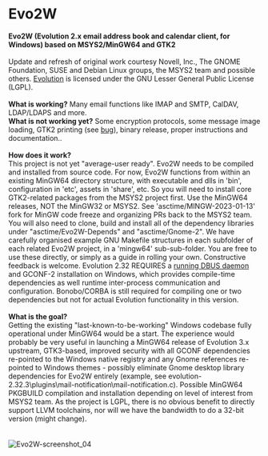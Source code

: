 # Evo2W
<strong>Evo2W (Evolution 2.x email address book and calendar client, for Windows) based on MSYS2/MinGW64 and GTK2</strong><br><br>
Update and refresh of original work courtesy Novell, Inc., The GNOME Foundation, SUSE and Debian Linux groups, the MSYS2 team and possible others. <a href="https://en.wikipedia.org/wiki/GNOME_Evolution">Evolution</a> is licensed under the GNU Lesser General Public License (LGPL). <br><br>
<strong>What is working?</strong>
Many email functions like IMAP and SMTP, CalDAV, LDAP/LDAPS and more.<br>
<strong>What is not working yet?</strong>
Some encryption protocols, some message image loading, GTK2 printing (see <a href="https://github.com/msys2/MINGW-packages/issues/14787">bug</a>), binary release, proper instructions and documentation.. <br><br>
<strong>How does it work?</strong><br>This project is not yet "average-user ready". Evo2W needs to be compiled and installed from source code. For now, Evo2W functions from within an existing MinGW64 directory structure, with executable and dlls in 'bin', configuration in 'etc', assets in 'share', etc. So you will need to install core GTK2-related packages from the MSYS2 project first. Use the MinGW64 releases, NOT the MinGW32 or MSYS2. See 'asctime/MINGW-2023-01-13' fork for MinGW code freeze and organizing PRs back to the MSYS2 team. You will also need to clone, build and install all of the dependency libraries under "asctime/Evo2W-Depends" and "asctime/Gnome-2". We have carefully organised example GNU Makefile structures in each subfolder of each related Evo2W project, in a 'mingw64' sub-sub-folder. You are free to use these directly, or simply as a guide in rolling your own. Constructive feedback is welcome. Evolution 2.32 REQUIRES a <a href="//github.com/asctime/Evo2W-Depends">running DBUS daemon</a> and GCONF-2 installation on Windows, which provides compile-time dependencies as well runtime inter-process communication and configuration. Bonobo/CORBA is still required for compiling one or two dependencies but not for actual Evolution functionality in this version.<br><br>
<strong>What is the goal?</strong><br>Getting the existing "last-known-to-be-working" Windows codebase fully operational under MinGW64 would be a start. The experience would probably be very useful in launching a MinGW64 release of Evolution 3.x upstream, GTK3-based, improved security with all GCONF dependencies re-pointed to the Windows native registry and any Gnome references re-pointed to Windows themes - possibly eliminate Gnome desktop library dependencies for Evo2W entirely (example, see evolution-2.32.3\plugins\mail-notification\mail-notification.c). Possible MinGW64 PKGBUILD compilation and installation depending on level of interest from MSYS2 team. As the project is LGPL, there is no obvious benefit to directly support LLVM toolchains, nor will we have the bandwidth to do a 32-bit version (might change).
<br><br><br>
![Evo2W-screenshot_04](https://user-images.githubusercontent.com/41893923/213171323-8d0b8c3c-e5af-405a-a05e-b67ab8565024.png)
